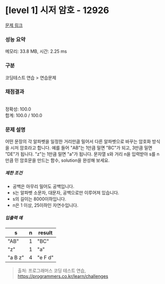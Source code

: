 # [level 1] 시저 암호 - 12926 

[문제 링크](https://school.programmers.co.kr/learn/courses/30/lessons/12926) 

### 성능 요약

메모리: 33.8 MB, 시간: 2.25 ms

### 구분

코딩테스트 연습 > 연습문제

### 채점결과

<br/>정확성: 100.0<br/>합계: 100.0 / 100.0

### 문제 설명

<p>어떤 문장의 각 알파벳을 일정한 거리만큼 밀어서 다른 알파벳으로 바꾸는 암호화 방식을 시저 암호라고 합니다.  예를 들어 "AB"는 1만큼 밀면 "BC"가 되고, 3만큼 밀면 "DE"가 됩니다. "z"는 1만큼 밀면 "a"가 됩니다. 문자열 s와 거리 n을 입력받아 s를 n만큼 민 암호문을 만드는 함수, solution을 완성해 보세요.</p>

<h5>제한 조건</h5>

<ul>
<li>공백은 아무리 밀어도 공백입니다.</li>
<li>s는 알파벳 소문자, 대문자, 공백으로만 이루어져 있습니다.</li>
<li>s의 길이는 8000이하입니다.</li>
<li>n은 1 이상, 25이하인 자연수입니다.</li>
</ul>

<h5>입출력 예</h5>
<table class="table">
        <thead><tr>
<th>s</th>
<th>n</th>
<th>result</th>
</tr>
</thead>
        <tbody><tr>
<td>"AB"</td>
<td>1</td>
<td>"BC"</td>
</tr>
<tr>
<td>"z"</td>
<td>1</td>
<td>"a"</td>
</tr>
<tr>
<td>"a B z"</td>
<td>4</td>
<td>"e F d"</td>
</tr>
</tbody>
      </table>

> 출처: 프로그래머스 코딩 테스트 연습, https://programmers.co.kr/learn/challenges